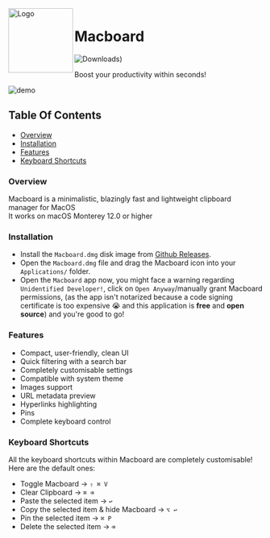 <img width="128px" src="https://i.imgur.com/QzlSfHn.png" alt="Logo" align="left" />

# Macboard
![Downloads)](https://img.shields.io/github/downloads/27Saumya/Macboard/total?label=Downloads%20(Github%20Releases)&style=for-the-badge&color=%23a1ada4&link=https%3A%2F%2Fgithub.com%2F27Saumya%2FMacboard%2Freleases%2Flatest)

Boost your productivity within seconds!

![demo](https://github.com/27Saumya/Macboard/assets/64534496/75c45f5e-98fd-4552-8ae3-7dc137ad920f)


## Table Of Contents
- [Overview](#overview)
- [Installation](#installation)
- [Features](#features)
- [Keyboard Shortcuts](#keyboard-shortcuts)

### Overview

Macboard is a minimalistic, blazingly fast and lightweight clipboard manager for MacOS
<br />
It works on macOS Monterey 12.0 or higher

### Installation

- Install the `Macboard.dmg` disk image from [Github Releases](https://github.com/27Saumya/Macboard/releases).
- Open the `Macboard.dmg` file and drag the Macboard icon into your `Applications/` folder.
- Open the `Macboard` app now, you might face a warning regarding `Unidentified Developer!`, click on `Open Anyway`/manually grant Macboard permissions, (as the app isn't notarized because a code signing certificate is too expensive 😭 and this application is **free** and **open source**) and you're good to go!

### Features

- Compact, user-friendly, clean UI
- Quick filtering with a search bar
- Completely customisable settings
- Compatible with system theme
- Images support
- URL metadata preview
- Hyperlinks highlighting
- Pins
- Complete keyboard control

### Keyboard Shortcuts
All the keyboard shortcuts within Macboard are completely customisable!
Here are the default ones:

- Toggle Macboard -> `⇧ ⌘ V`
- Clear Clipboard -> `⌘ ⌫`
- Paste the selected item -> `↩`
- Copy the selected item & hide Macboard -> `⌥ ↩`
- Pin the selected item -> `⌘ P`
- Delete the selected item -> `⌫`
